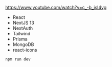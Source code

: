 https://www.youtube.com/watch?v=c_-b_isI4vg

<!-- <img src="image.png" alt="nextjs" width="400"> -->

- React
- NextJS 13
- NextAuth
- Tailwind
- Prisma
- MongoDB
- react-icons


```
npm run dev
```


